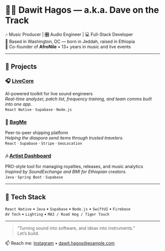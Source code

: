 # 👋🏽 Dawit Hagos — a.k.a. Dave on the Track

🎶 Music Producer | 🎛️ Audio Engineer | 💻 Full-Stack Developer  
📍 Based in Washington, DC — born in Jeddah, raised in Ethiopia  
🎹 Co-founder of **AfroNile** • 13+ years in music and live events

---

## 🚀 Projects

### 🎧 [LiveCore](https://github.com/daveonthetrack/live-core)
AI-powered toolkit for live sound engineers  
*Real-time analyzer, patch list, frequency training, and team comms built into one app.*  
`React Native` · `Supabase` · `Node.js`

### 🧳 [BagMe](https://github.com/daveonthetrack/bag-me)
Peer-to-peer shipping platform  
*Helping the diaspora send items through trusted travelers.*  
`React` · `Supabase` · `Stripe` · `GeoLocation`

### 🎶 [Artist Dashboard](https://github.com/daveonthetrack/artist-dashboard)
PRO-style tool for managing royalties, releases, and music analytics  
*Inspired by SoundExchange and BMI for Ethiopian creators.*  
`Java` · `Spring Boot` · `Supabase`

---

## 🔧 Tech Stack
`React Native` • `Java` • `Supabase` • `Node.js` • `SwiftUI` • `Firebase`  
`AV Tech` • `Lighting` • `MA3 / Road Hog / Tiger Touch`

---

> “Turning sound into software, and ideas into instruments.”  
Let’s build.

📫 Reach me: [Instagram](https://instagram.com/YOURHANDLE) • [dawit.hagos@example.com](mailto:dawit.hagos@example.com)

